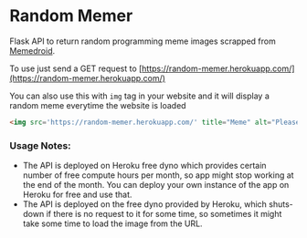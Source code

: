 # Random Memer

Flask API to return random programming meme images scrapped from [Memedroid](https://www.memedroid.com/memes/tag/programming).

To use just send a GET request to [https://random-memer.herokuapp.com/](https://random-memer.herokuapp.com/)

You can also use this with `img` tag in your website and it will display a random meme everytime the website is loaded

```html
<img src='https://random-memer.herokuapp.com/' title="Meme" alt="Please refresh the page if the meme doesn't show up.">
```

### Usage Notes:

* The API is deployed on Heroku free dyno which provides certain number of free compute hours per month, so app might stop working at the end of the month. You can deploy your own instance of the app on Heroku for free and use that.
* The API is deployed on the free dyno provided by Heroku, which shuts-down if there is no request to it for some time, so sometimes it might take some time to load the image from the URL.

